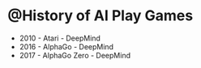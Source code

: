 @History of AI Play Games
===============

- 2010 - Atari - DeepMind
- 2016 - AlphaGo - DeepMind
- 2017 - AlphaGo Zero - DeepMind
